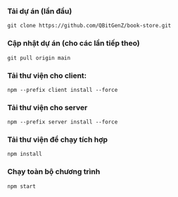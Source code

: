 ### Tải dự án (lần đầu)
`git clone https://github.com/QBitGenZ/book-store.git`

### Cập nhật dự án (cho các lần tiếp theo)
`git pull origin main`

### Tải thư viện cho client:
`npm --prefix client install --force`

### Tải thư viện cho server 
`npm --prefix server install --force`

### Tải thư viện để chạy tích hợp
`npm install`

### Chạy toàn bộ chương trình
`npm start`

